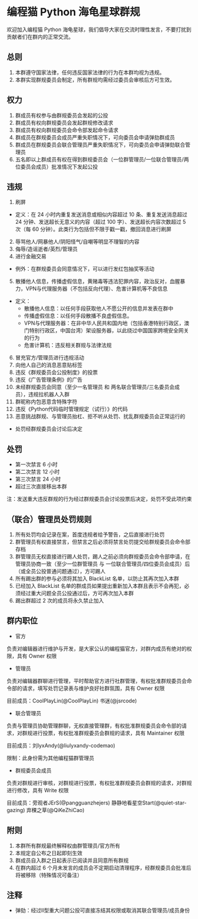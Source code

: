 # 编程猫 Python 海龟星球群规

欢迎加入编程猫 Python 海龟星球，我们倡导大家在交流时理性发言，不要打扰到贡献者们在群内的正常交流。

## 总则

1. 本群遵守国家法律，任何违反国家法律的行为在本群均视为违规。
2. 本群实现群规委员会制定，所有群规均需经过委员会审核后方可生效。

## 权力

1. 群成员有权参与由群规委员会发起的公投
2. 群成员有权向群规委员会发起群规修改请求
3. 群成员有权向群规委员会命令部发起命令请求
4. 群成员在群规委员会成员严重失职情况下，可向委员会申请弹劾群成员
5. 群成员在群规委员会联合管理员严重失职情况下，可向委员会申请弹劾联合管理员
6. 五名即以上群成员有权在得到群规委员会（一位群管理员/一位联合管理员/两位委员会成员）批准情况下发起公投

## 违规

1. 刷屏
- 定义：在 24 小时内重复发送消息或相似内容超过 10 条、重复发送消息超过 24 分钟、发送超长无意义的内容（超过 100 字）、发送超长内容次数超过 5 次（每 60 分钟）。此类行为包括但不限于戳一戳，撤回消息进行刷屏
2. 辱骂他人/网暴他人/阴阳怪气/自嘲等明显不理智的内容
3. 侮辱/造谣逝者/英烈/管理员
4. 进行金融交易
- 例外：在群规委员会同意情况下，可以进行发红包抽奖等活动
5. 散播他人信息，传播虚假信息，黄赌毒等违法犯罪内容，政治反对，血腥暴力，VPN与代理服务器（不包括反向代理）、危害计算机等不良信息
- 定义：
   - 散播他人信息：以任何手段获取他人不愿公开的信息并发表在群中
   - 传播虚假信息：以任何手段散播不良虚假信息。
   - VPN与代理服务器：在非中华人民共和国内地（包括香港特别行政区，澳门特别行政区，中国台湾）架设服务器，以此绕过中国国家跨境安全网关的行为
   - 危害计算机：违反相关群规与法律法规
6. 冒充官方/管理员进行违规活动
7. 向他人自己的消息恶意贴标签
8. 违反《群规委员会公投制度》的投票
9. 违反《广告管理条例》的广告
10. 未经群规委员会同意（至少一名管理员 和 两名联合管理员/三名委员会成员），违规拉机器人入群
11. 群昵称内包恶意含特殊字符
12. 违反《Python代码临时管理规定（试行）》的代码
13. 恶意挑战群规、与管理员抬杠、拒不听从处罚、扰乱群规委员会正常运行的
- 处罚经群规委员会讨论后决定

## 处罚

- 第一次禁言 6 小时
- 第二次禁言 12 小时
- 第三次禁言 24 小时
- 超过三次直接移出本群

注：发送重大违反群规的行为经过群规委员会讨论投票后决定，处罚不受此项约束

## （联合）管理员处罚规则

1. 所有处罚均会记录在案，首度违规者给予警告，之后直接进行处罚
2. 群管理员有权直接禁言，但禁言之后必须将禁言处罚提交给群规委员会命令部存档
3. 群管理员无权直接进行踢人处罚，踢人之前必须向群规委员会命令部申请，在管理员协商一致（至少一位群管理员 与 一位联合管理员/四位委员会成员）后（或全员公投普通问题通过），方可踢人
4. 所有踢出群的参与必须将其加入 BlackList 名单，以防止其再次加入本群
5. 已经加入 BlackList 名单的群成员如果提出重新加入本群且表示不会再犯，必须经过重大问题全员公投通过后，方可再次加入本群
6. 踢出群超过 2 次的成员将永久禁止加入

## 群内职位

- 官方

负责对编辑器进行维护与开发，是大家公认的编程猫官方，对群内成员有绝对的权限，具有 Owner 权限

- 管理员

负责对编辑器群聊进行管理，平时帮助官方进行社群管理，有权批准群规委员会命令部的请求，填写处罚记录表与维护良好社群氛围，具有 Owner 权限

目前成员：CoolPlayLin(@CoolPlayLin) 书迷(@jsrcode)

- 联合管理员

负责与管理员协助管理群聊，无权直接管理群，有权批准群规委员会命令部的请求，对群规进行投票，有权批准群规委员会群规的请求，具有 Maintainer 权限

目前成员：刘lyxAndy(@liulyxandy-codemao)

限制：此身份需为其他编程猫群管理员

- 群规委员会成员

负责对群规进行审核，对群规进行投票，有权批准群规委员会群规的请求，对群规进行修改，具有 Write 权限

目前成员：旁观者JErS(@pangguanzhejers) 静静地看星空Start(@quiet-star-gazing) 弃稞之草(@QiKeZhiCao)

## 附则

1. 本群所有群规最终解释权由群管理员/官方所有
2. 本规定自公布之日起即刻生效
3. 群成员自入群之日起表示已阅读并且同意所有群规
4. 在群内超过 6 个月未发言的成员会不定期启动清理程序，经群规委员会批准后将被移除（特殊情况可备注）

## 注释

- 弹劾：经过Ⅱ型重大问题公投可直接冻结其权限或取消其联合管理员/成员身份